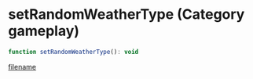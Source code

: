 # setRandomWeatherType (Category gameplay)

```js
function setRandomWeatherType(): void
```

[filename](setRandomWeatherType_m.md ':include')